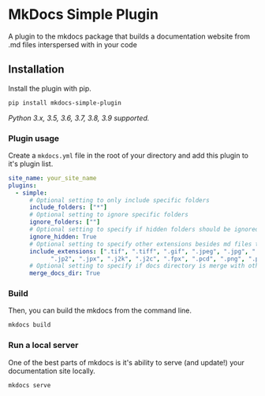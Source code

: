 # MkDocs Simple Plugin

A plugin to the mkdocs package that builds a documentation website from .md files interspersed with in your code

## Installation

Install the plugin with pip.

```bash
pip install mkdocs-simple-plugin
```

_Python 3.x, 3.5, 3.6, 3.7, 3.8, 3.9 supported._

### Plugin usage

Create a `mkdocs.yml` file in the root of your directory and add this plugin to it's plugin list.

```yaml
site_name: your_site_name
plugins:
  - simple:
      # Optional setting to only include specific folders
      include_folders: ["*"]
      # Optional setting to ignore specific folders
      ignore_folders: [""]
      # Optional setting to specify if hidden folders should be ignored
      ignore_hidden: True
      # Optional setting to specify other extensions besides md files to be copied
      include_extensions: [".tif", ".tiff", ".gif", ".jpeg", ".jpg", ".jif", ".jfif",
            ".jp2", ".jpx", ".j2k", ".j2c", ".fpx", ".pcd", ".png", ".pdf"]
      # Optional setting to specify if docs directory is merge with other documentation
      merge_docs_dir: True
```

### Build

Then, you can build the mkdocs from the command line.

```bash
mkdocs build
```

### Run a local server

One of the best parts of mkdocs is it's ability to serve (and update!) your documentation site locally.

```bash
mkdocs serve
```
